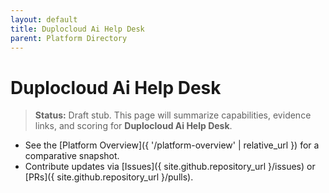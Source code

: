 ```yaml
---
layout: default
title: Duplocloud Ai Help Desk
parent: Platform Directory
---
```


# Duplocloud Ai Help Desk

> **Status:** Draft stub. This page will summarize capabilities, evidence links, and scoring for **Duplocloud Ai Help Desk**.

- See the [Platform Overview]({ '/platform-overview' | relative_url }) for a comparative snapshot.
- Contribute updates via [Issues]({ site.github.repository_url }/issues) or [PRs]({ site.github.repository_url }/pulls).
